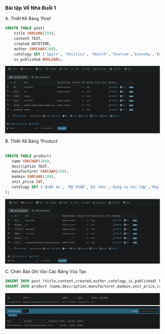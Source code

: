 ### Bài tập Về Nhà Buổi 1
A. Thiết Kế Bảng 'Post'

```sql
CREATE TABLE post(
    title VARCHAR(250),
    content TEXT,
    created DATETIME,
    author VARCHAR(100),
    catelogy SET ('Sport', 'Politics', 'Health','Tourism','Economy','Education','Technology','Science'),
    is_published BOOLEAN);
 ```
 ![](./post_image.jpg)

 B. Thiết Kế Bảng 'Product'
 ```sql

CREATE TABLE product(
    name VARCHAR(300),
    description TEXT,
    manufacturer VARCHAR(250),
    madein VARCHAR(100),
    unit_price INT,
    catelogy SET ('Quần áo', 'Mỹ Phẩm','Đồ chơi','Dụng cụ học tập','Máy Tính','Di Động','Điện Tử Dân Dụng','Văn Phòng')
);
 ```
  ![](./product_image.jpg)

  C. Chèn Bản Ghi Vào Các Bảng Vừa Tạo
  ```sql
  INSERT INTO post (title,content,created,author,catelogy,is_published) VALUES ('Tin Chuyển Nhượng', 'Manchester United đang chạy đua cực "gắt" trên thị trường chuyển nhượng hè năm nay', '2023-07-05 09:30:00', 'Dương Minh Hải', 'Sport,Politics' , 1);
INSERT INTO product (name,description,manufacturer,madein,unit_price,catelogy) VALUES ('Mặt nạ chống lão hóa', 'Mặt nạ chống lão hóa của Ponds','Ponds', 'Hàn Quốc', 1200000,'Mỹ Phẩm');
  ```
   ![](./fill1.jpg)
    ![](./fill2.jpg)
 